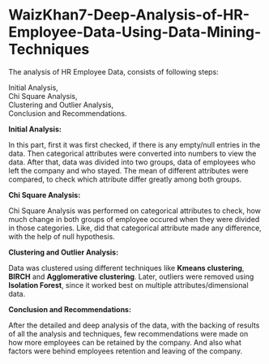# WaizKhan7-Deep-Analysis-of-HR-Employee-Data-Using-Data-Mining-Techniques

The analysis of HR Employee Data, consists of following steps:

Initial Analysis,\
Chi Square Analysis,\
Clustering and Outlier Analysis,\
Conclusion and Recommendations.

**Initial Analysis:**

In this part, first it was first checked, if there is any empty/null entries in the data. Then categorical attributes were converted into numbers to view the data.
After that, data was divided into two groups, data of employees who left the company and who stayed. The mean of different attributes were compared, to check which attribute differ greatly among both groups.

**Chi Square Analysis:**

Chi Square Analysis was performed on categorical attributes to check, how much change in both groups of employee occured when they were divided in those categories. Like, did that categorical attribute made any difference, with the help of null hypothesis.

**Clustering and Outlier Analysis:**

Data was clustered using different techniques like **Kmeans clustering**, **BIRCH** and **Agglomerative clustering**.
Later, outliers were removed using **Isolation Forest**, since it worked best on multiple attributes/dimensional data.

**Conclusion and Recommendations:**

After the detailed and deep analysis of the data, with the backing of results of all the analysis and techniques, few recommendations were made on how more employees can be retained by the company. And also what factors were behind employees retention and leaving of the company.
